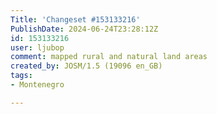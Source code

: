 ```yaml
---
Title: 'Changeset #153133216'
PublishDate: 2024-06-24T23:28:12Z
id: 153133216
user: ljubop
comment: mapped rural and natural land areas
created_by: JOSM/1.5 (19096 en_GB)
tags:
- Montenegro

---
```

